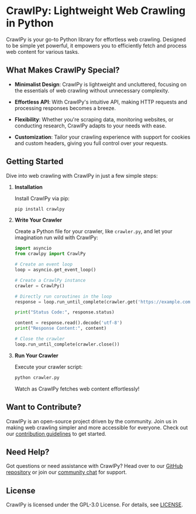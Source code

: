 # CrawlPy: Lightweight Web Crawling in Python

CrawlPy is your go-to Python library for effortless web crawling. Designed to be simple yet powerful, it empowers you to efficiently fetch and process web content for various tasks.

## What Makes CrawlPy Special?

- **Minimalist Design**: CrawlPy is lightweight and uncluttered, focusing on the essentials of web crawling without unnecessary complexity.

- **Effortless API**: With CrawlPy's intuitive API, making HTTP requests and processing responses becomes a breeze.

- **Flexibility**: Whether you're scraping data, monitoring websites, or conducting research, CrawlPy adapts to your needs with ease.

- **Customization**: Tailor your crawling experience with support for cookies and custom headers, giving you full control over your requests.

## Getting Started

Dive into web crawling with CrawlPy in just a few simple steps:

1. **Installation**

    Install CrawlPy via pip:

    ```bash
    pip install crawlpy
    ```

2. **Write Your Crawler**

    Create a Python file for your crawler, like `crawler.py`, and let your imagination run wild with CrawlPy:

    ```python
    import asyncio
    from crawlpy import CrawlPy
    
    # Create an event loop
    loop = asyncio.get_event_loop()
    
    # Create a CrawlPy instance
    crawler = CrawlPy()
    
    # Directly run coroutines in the loop
    response = loop.run_until_complete(crawler.get('https://example.com'))
    
    print("Status Code:", response.status)
    
    content = response.read().decode('utf-8')
    print("Response Content:", content)
    
    # Close the crawler
    loop.run_until_complete(crawler.close())
    ```

3. **Run Your Crawler**

    Execute your crawler script:

    ```bash
    python crawler.py
    ```

    Watch as CrawlPy fetches web content effortlessly!

## Want to Contribute?

CrawlPy is an open-source project driven by the community. Join us in making web crawling simpler and more accessible for everyone. Check out our [contribution guidelines](CONTRIBUTING.md) to get started.

## Need Help?

Got questions or need assistance with CrawlPy? Head over to our [GitHub repository](https://github.com/crawlpy/crawlpy) or join our [community chat](https://discord.gg/jU5tpK2jqf) for support.

## License

CrawlPy is licensed under the GPL-3.0 License. For details, see [LICENSE](LICENSE).
